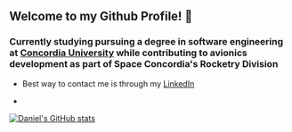 ## Welcome to my Github Profile! 👋

<!--
**ddiliberto123/ddiliberto123** is a ✨ _special_ ✨ repository because its `README.md` (this file) appears on your GitHub profile.

Here are some ideas to get you started:

- 🔭 I’m currently working on ...
- 🌱 I’m currently learning ...
- 👯 I’m looking to collaborate on ...
- 🤔 I’m looking for help with ...
- 💬 Ask me about ...
- 📫 How to reach me: ...
- 😄 Pronouns: ...
- ⚡ Fun fact: ...
-->

### Currently studying pursuing a degree in software engineering at [Concordia University](https://www.concordia.ca) while contributing to avionics development as part of Space Concordia's Rocketry Division

- Best way to contact me is through my [LinkedIn](https://www.linkedin.com/in/ddiliberto123/)

- 
[![Daniel's GitHub stats](https://github-readme-stats-black-two-62.vercel.app/api?username=ddiliberto123)](https://github.com/ddiliberto123/github-readme-stats)
